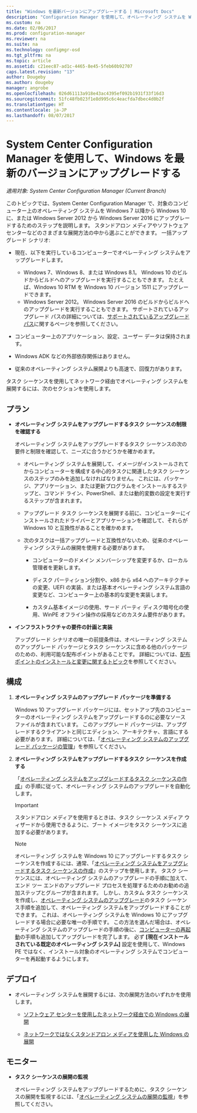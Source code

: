 ```yaml
---
title: "Windows を最新バージョンにアップグレードする | Microsoft Docs"
description: "Configuration Manager を使用して、オペレーティング システムを Windows 7 以降から Windows 10 にアップグレードする方法について説明します。"
ms.custom: na
ms.date: 02/06/2017
ms.prod: configuration-manager
ms.reviewer: na
ms.suite: na
ms.technology: configmgr-osd
ms.tgt_pltfrm: na
ms.topic: article
ms.assetid: c21eec87-ad1c-4465-8e45-5feb60b92707
caps.latest.revision: "13"
author: Dougeby
ms.author: dougeby
manager: angrobe
ms.openlocfilehash: 026d61113a918e43ac4395ef092b1931f33f16d3
ms.sourcegitcommit: 51fc48fb023f1e8d995c6c4eacfda7dbec4d0b2f
ms.translationtype: HT
ms.contentlocale: ja-JP
ms.lasthandoff: 08/07/2017
---
```

# <a name="upgrade-windows-to-the-latest-version-with-system-center-configuration-manager"></a>System Center Configuration Manager を使用して、Windows を最新のバージョンにアップグレードする

*適用対象: System Center Configuration Manager (Current Branch)*

このトピックでは、System Center Configuration Manager で、対象のコンピューター上のオペレーティング システムを Windows 7 以降から Windows 10 に、または Windows Server 2012 から Windows Server 2016 にアップグレードするためのステップを説明します。 スタンドアロン メディアやソフトウェア センターなどのさまざまな展開方法の中から選ぶことができます。 一括アップグレード シナリオ:  

-   現在、以下を実行しているコンピューターでオペレーティング システムをアップグレードします。
    - Windows 7、Windows 8、または Windows 8.1。 Windows 10 のビルドからビルドへのアップグレードを実行することもできます。 たとえば、Windows 10 RTM を Windows 10 バージョン 1511 にアップグレードできます。  
    - Windows Server 2012。 Windows Server 2016 のビルドからビルドへのアップグレードを実行することもできます。 サポートされているアップグレード パスの詳細については、[サポートされているアップグレード パス](https://docs.microsoft.com/windows-server/get-started/supported-upgrade-paths#upgrading-previous-retail-versions-of-windows-server-to-windows-server-2016)に関するページを参照してください。    

-   コンピューター上のアプリケーション、設定、ユーザー データは保持されます。  

-   Windows ADK などの外部依存関係はありません。  

-   従来のオペレーティング システム展開よりも高速で、回復力があります。  

 タスク シーケンスを使用してネットワーク経由でオペレーティング システムを展開するには、次のセクションを使用します。  

##  <a name="BKMK_Plan"></a> プラン  

-   **オペレーティング システムをアップグレードするタスク シーケンスの制限を確認する**  

     オペレーティング システムをアップグレードするタスク シーケンスの次の要件と制限を確認して、ニーズに合うかどうかを確かめます。  

    -   オペレーティング システムを展開して、イメージがインストールされてからコンピューターを構成する中心的タスクに関連したタスク シーケンスのステップのみを追加しなければなりません。 これには、パッケージ、アプリケーション、または更新プログラムをインストールするステップと、コマンド ライン、PowerShell、または動的変数の設定を実行するステップが含まれます。  

    -   アップグレード タスク シーケンスを展開する前に、コンピューターにインストールされたドライバーとアプリケーションを確認して、それらが Windows 10 と互換性があることを確かめます。  

    -   次のタスクは一括アップグレードと互換性がないため、従来のオペレーティング システムの展開を使用する必要があります。  

        -   コンピューターのドメイン メンバーシップを変更するか、ローカル管理者を更新します。  

        -   ディスク パーティション分割や、x86 から x64 へのアーキテクチャの変更、UEFI の実装、または基本オペレーティング システム言語の変更など、コンピューター上の基本的な変更を実装します。  

        -   カスタム基本イメージの使用、サード パーティ ディスク暗号化の使用、WinPE オフライン操作の採用などのカスタム要件があります。<sup></sup>  

-   **インフラストラクチャの要件の計画と実装**  

     アップグレード シナリオの唯一の前提条件は、オペレーティング システムのアップグレード パッケージとタスク シーケンスに含める他のパッケージのための、利用可能な配布ポイントがあることです。 詳細については、[配布ポイントのインストールと変更に関するトピック](../../core/servers/deploy/configure/install-and-configure-distribution-points.md)を参照してください。

##  <a name="BKMK_Configure"></a> 構成  

1.  **オペレーティング システムのアップグレード パッケージを準備する**  

     Windows 10 アップグレード パッケージには、セットアップ先のコンピューターのオペレーティング システムをアップグレードするのに必要なソース ファイルが含まれています。 このアップグレード パッケージは、アップグレードするクライアントと同じエディション、アーキテクチャ、言語にする必要があります。  詳細については、「[オペレーティング システムのアップグレード パッケージの管理](../get-started/manage-operating-system-upgrade-packages.md)」を参照してください。  

2.  **オペレーティング システムをアップグレードするタスク シーケンスを作成する**  

     「[オペレーティング システムをアップグレードするタスク シーケンスの作成](create-a-task-sequence-to-upgrade-an-operating-system.md)」の手順に従って、オペレーティング システムのアップグレードを自動化します。  

    > [!IMPORTANT]
    > スタンドアロン メディアを使用するときは、タスク シーケンス メディア ウィザードから使用できるように、ブート イメージをタスク シーケンスに追加する必要があります。

    > [!NOTE]  
    > オペレーティング システムを Windows 10 にアップグレードするタスク シーケンスを作成するには、通常、「[オペレーティング システムをアップグレードするタスク シーケンスの作成](create-a-task-sequence-to-upgrade-an-operating-system.md)」のステップを使用します。 タスク シーケンスには、オペレーティング システムのアップグレードの手順に加えて、エンド ツー エンドのアップグレード プロセスを処理するためのお勧めの追加ステップとグループが含まれます。 しかし、カスタム タスク シーケンスを作成し、[オペレーティング システムのアップグレード](../understand/task-sequence-steps.md#BKMK_UpgradeOS)のタスク シーケンス手順を追加して、オペレーティング システムをアップグレードすることができます。 これは、オペレーティング システムを Windows 10 にアップグレードする場合に必要な唯一の手順です。 この方法を選んだ場合は、オペレーティング システムのアップグレードの手順の後に、[コンピューターの再起動](../understand/task-sequence-steps.md#a-namebkmkrestartcomputera-restart-computer)の手順も追加してアップグレードを完了します。 必ず **[現在インストールされている既定のオペレーティング システム]** 設定を使用して、Windows PE ではなく、インストール対象のオペレーティング システムでコンピューターを再起動するようにします。  

##  <a name="BKMK_Deploy"></a> デプロイ  

-   オペレーティング システムを展開するには、次の展開方法のいずれかを使用します。  

    -   [ソフトウェア センターを使用したネットワーク経由での Windows の展開](use-software-center-to-deploy-windows-over-the-network.md)  

    -   [ネットワークではなくスタンドアロン メディアを使用した Windows の展開](use-stand-alone-media-to-deploy-windows-without-using-the-network.md)  

## <a name="monitor"></a>モニター  

-   **タスク シーケンスの展開の監視**  

     オペレーティング システムをアップグレードするために、タスク シーケンスの展開を監視するには、「[オペレーティング システムの展開の監視](monitor-operating-system-deployments.md)」を参照してください。  
